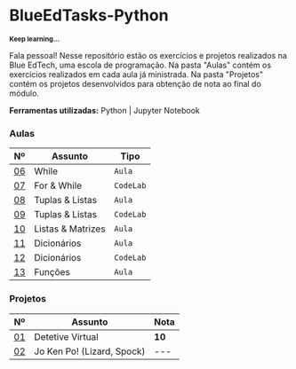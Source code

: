 # BlueEdTasks-Python

<sub>**Keep learning...**</sub>

Fala pessoal! Nesse repositório estão os exercícios e projetos realizados na Blue EdTech, uma escola de programação. Na pasta "Aulas" contém os exercícios realizados em cada aula já ministrada. Na pasta "Projetos" contém os projetos desenvolvidos para obtenção de nota ao final do módulo.

**Ferramentas utilizadas:** Python | Jupyter Notebook

### Aulas

| Nº    | Assunto                | Tipo     |
| ----  | -------                | ----     |
| [06](https://github.com/cmanfeed/BlueEdTasks-Python/blob/master/Aulas/aula_06.py) | While | `Aula` |
| [07](https://github.com/cmanfeed/BlueEdTasks-Python/blob/master/Aulas/aula_07.py) | For & While | `CodeLab` |
| [08](https://github.com/cmanfeed/BlueEdTasks-Python/blob/master/Aulas/aula_08.py) | Tuplas & Listas | `Aula` |
| [09](https://github.com/cmanfeed/BlueEdTasks-Python/blob/master/Aulas/aula_09.py) | Tuplas & Listas | `CodeLab` |
| [10](https://github.com/cmanfeed/BlueEdTasks-Python/blob/master/Aulas/aula_10.py) | Listas & Matrizes | `Aula`     |
| [11](https://github.com/cmanfeed/BlueEdTasks-Python/blob/master/Aulas/aula_11.py) | Dicionários | `Aula`     |
| [12](https://github.com/cmanfeed/BlueEdTasks-Python/blob/master/Aulas/aula_12.py) | Dicionários | `CodeLab`  |
| [13](https://github.com/cmanfeed/BlueEdTasks-Python/blob/master/Aulas/aula_13.py) | Funções | `Aula` |

### Projetos

| Nº   | Assunto                | Nota      |
| ---- | ---------              | ----      |
| [01](https://github.com/cmanfeed/BlueEdTasks-Python/blob/master/Projetos/projeto_01.ipynb) | Detetive Virtual  |  **10**  |
| [02](https://github.com/cmanfeed/BlueEdTasks-Python/blob/master/Projetos/projeto_02.py)    | Jo Ken Po! (Lizard, Spock) |  ---     |